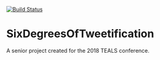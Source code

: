 [![Build Status](https://travis-ci.com/APlagman/SixDegreesOfTweetification.svg?token=iPhZBdmsACsxxyMy4thY&branch=master)](https://travis-ci.com/APlagman/SixDegreesOfTweetification)
# SixDegreesOfTweetification
A senior project created for the 2018 TEALS conference.
